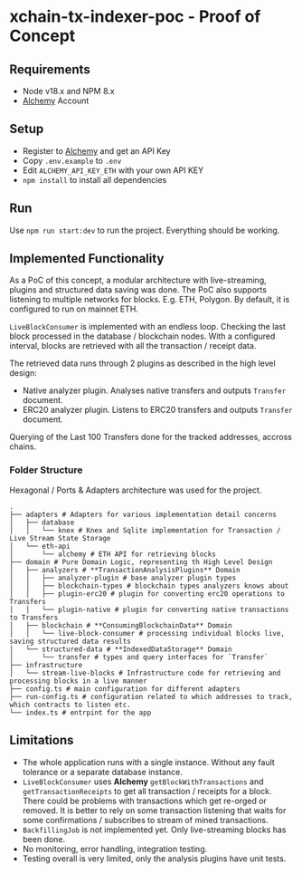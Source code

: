 # xchain-tx-indexer-poc - Proof of Concept

## Requirements

- Node v18.x and NPM 8.x
- [Alchemy](https://www.alchemy.com/) Account

## Setup

- Register to [Alchemy](https://www.alchemy.com/) and get an API Key
- Copy `.env.example` to `.env`
- Edit `ALCHEMY_API_KEY_ETH` with your own API KEY
- `npm install` to install all dependencies

## Run

Use `npm run start:dev` to run the project. Everything should be working.

## Implemented Functionality

As a PoC of this concept, a modular architecture with live-streaming, plugins and structured data saving was done. The PoC also supports listening to multiple networks for blocks. E.g. ETH, Polygon. By default, it is configured to run on mainnet ETH.

`LiveBlockConsumer` is implemented with an endless loop. Checking the last block processed in the database / blockchain nodes. With a configured interval, blocks are retrieved with all the transaction / receipt data.

The retrieved data runs through 2 plugins as described in the high level design:

- Native analyzer plugin. Analyses native transfers and outputs `Transfer` document.
- ERC20 analyzer plugin. Listens to ERC20 transfers and outputs `Transfer` document.

Querying of the Last 100 Transfers done for the tracked addresses, accross chains.

### Folder Structure

Hexagonal / Ports & Adapters architecture was used for the project.

```
.
├── adapters # Adapters for various implementation detail concerns
│   ├── database
│   │   └── knex # Knex and Sqlite implementation for Transaction / Live Stream State Storage
│   └── eth-api
│       └── alchemy # ETH API for retrieving blocks
├── domain # Pure Domain Logic, representing th High Level Design
│   ├── analyzers # **TransactionAnalysisPlugins** Domain
│   │   ├── analyzer-plugin # base analyzer plugin types
│   │   ├── blockchain-types # blockchain types analyzers knows about
│   │   ├── plugin-erc20 # plugin for converting erc20 operations to Transfers
│   │   └── plugin-native # plugin for converting native transactions to Transfers
│   ├── blockchain # **ConsumingBlockchainData** Domain
│   │   └── live-block-consumer # processing individual blocks live, saving structured data results
│   └── structured-data # **IndexedDataStorage** Domain
│       └── transfer # types and query interfaces for `Transfer`
├── infrastructure
│   └── stream-live-blocks # Infrastructure code for retrieving and processing blocks in a live manner
├── config.ts # main configuration for different adapters
├── run-config.ts # configuration related to which addresses to track, which contracts to listen etc.
└── index.ts # entrpint for the app
```

## Limitations

- The whole application runs with a single instance. Without any fault tolerance or a separate database instance.
- `LiveBlockConsumer` uses **Alchemy** `getBlockWithTransactions` and `getTransactionReceipts` to get all transaction / receipts for a block. There could be problems with transactions which get re-orged or removed. It is better to rely on some transaction listening that waits for some confirmations / subscribes to stream of mined transactions.
- `BackfillingJob` is not implemented yet. Only live-streaming blocks has been done.
- No monitoring, error handling, integration testing.
- Testing overall is very limited, only the analysis plugins have unit tests.
